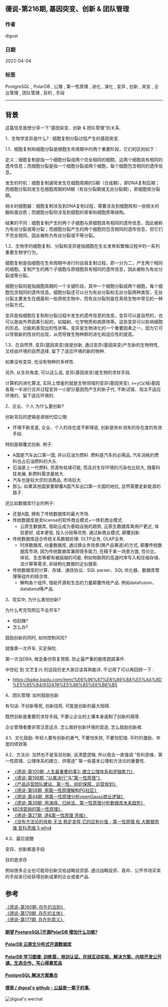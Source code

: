 ## 德说-第216期, 基因突变、创新 & 团队管理    
    
### 作者    
digoal    
    
### 日期    
2022-04-04    
    
### 标签    
PostgreSQL , PolarDB , 公理 , 第一性原理 , 进化 , 演化 , 变异 , 创新 , 突变 , 企业管理 , 团队管理 , 目的 , 手段     
    
----    
    
## 背景    
这篇信息我想分享一下“基因突变、创新 & 团队管理”的关系.    
  
1、生物学变异是什么? : 细胞复制分裂过程产生的基因突变.    
  
1\.1、细胞复制和细胞分裂是细胞生命周期中的两个重要阶段，它们的区别如下：  
  
定义：细胞复制是指一个细胞分裂成两个完全相同的细胞，这两个细胞具有相同的遗传信息；而细胞分裂是指一个细胞分裂成两个细胞，每个细胞包含相同的遗传信息。  
  
发生的时机：细胞复制通常发生在细胞周期的S期（合成期），即DNA复制后期；而细胞分裂则发生在细胞周期的M期（有丝分裂期或无丝分裂期），即细胞核分裂期。  
  
相关的细胞器：细胞复制涉及到DNA复制过程，需要涉及到细胞核和一些相关的酶和蛋白质；而细胞分裂则涉及到细胞的骨架和细胞质等结构。  
  
结果的不同：细胞复制产生的两个子细胞与原细胞具有相同的遗传信息，因此被称为有丝分裂或等分裂；而细胞分裂产生的两个细胞则包含相同的遗传信息，但它们不完全相同，因此被称为有丝分裂或不等分裂。  
  
  
1\.2、生物学的细胞复制、分裂和变异是指细胞在生长发育和繁殖过程中的一系列重要生物学行为。  
  
细胞复制是指细胞在生命周期中进行的自我复制过程，即一分为二，产生两个相同的细胞。复制产生的两个子细胞与原细胞具有相同的遗传信息，因此被称为有丝分裂或等分裂。  
  
细胞分裂则是指细胞周期的一个关键阶段，其中一个细胞分裂成两个细胞，每个细胞包含相同的遗传信息。细胞分裂还可以分为有丝分裂和无丝分裂两种类型，无丝分裂主要发生在细菌和一些原核生物中，而有丝分裂则是在真核生物中常见的一种分裂方式。  
  
变异是指细胞在复制和分裂过程中发生的遗传信息的改变。变异可以是自然的，也可以是由外界因素引起的，如辐射、化学物质和病原体等。这些变异可以影响细胞的形态、功能和表现出的性状等。变异是生物进化的一个重要因素之一，因为它可以导致新的性状的出现，从而导致生物种群的进化和适应性的提高。  
  
  
1\.3、在自然界, 变异(基因突变)就是创新, 通过变异(基因突变)产生新的生物特性, 又经由环境的自然选择, 留下了适应环境的新的物种.    
  
如果没有变异, 也没有物种的多样性.    
  
另外, 从生存角度, 可以这么说, 变异(基因突变)是生物的求存手段.    
  
计算机的进化算法, 实际上借鉴的就是生物领域的变异(基因突变), x+y(父母)基因各取一半进行合并过程变异一小部分基因而产生的新子代, 不断试错、淘汰不适应环境的、留下适应环境的.    
     
2、企业、个人 为什么要创新?     
     
创新背后的逻辑是递弱代偿公理:     
- 环境不断变差, 企业、个人的存在度不断降低, 创新是弥补消失的存在度的有效手段.     
    
特别是颠覆式创新.  例子:   
- A国是汽车出口第一国, 并以石油为燃料. 燃料是汽车的必需品, 汽车消耗的燃料也占石油燃料的大头.    
- 石油是上一代燃料, 资源有枯竭可能, 而且对生存环境的污染也比较大, 随着科技发展, 新燃料需求量放大.   
- 汽车也是较大宗的消费品, 市场巨大.   
- 那么: 如果其他国家要颠覆A国汽车出口第一大国的地位, 显然需要走新能源的路子.   
  
还比如数据库行业的例子:  
- 还是A国, 拥有了传统数据库的最大市场.  
- 传统数据库是卖license的软件商业模式+一体机商业模式.   
    - 云原生数据库, 借助云成为基础设施的趋势, 云原生数据库离用户更近, 体验更好, 成本更低, 投入分段等优势. 通过新商业模式, 颠覆创新.
- 传统数据库适合传统关系数据处理: OLTP业务, OLAP业务.
    - 时序数据库, 向量数据库, 通过换业务场景(换产品赛道)的方式, 颠覆传统数据库市场.  因为传统数据库兼顾很多能力, 在精于某一场景方面, 性价比、体验、生态等都有被超越的可能.  例如物联网的高速时序写入和压缩存储、流计算等需求, 非结构化数据的近似搜索. 
- 传统数据库的计算、存储、通信协议、SQL parser、SQL 优化器、数据库管理等组件的结合体.
    - 解构各个组件, 借助开源和生态的力量颠覆传统产品. 例如datafusion、databend等产品.   
    
3、现实中, 为什么害怕创新?     
  
为什么考完驾照后不会开车?    
- 怕刮蹭?    
- 怎么办?    
  
  
鼓励创新的同时, 如何控制风险?    
  
  
就像第一次开车, 买足保险.   
  
第一次当DBA, 做足备份恢复预案. 防止最严重的删库跑路事件.   
  
  
中世纪 到 文艺复兴 的这段历史大家应该耳熟能详, 不记得了可以再回顾一下 :   
- https://baike.baidu.com/item/%E6%96%87%E8%89%BA%E5%A4%8D%E5%85%B4/93247#%E5%86%85%E6%B6%B5  
  
  
  
4、团队管理: 如何鼓励创新    
  
有句话: 不创新等死, 创新找死. 可能是创新的最大阻碍.   
  
既然创新是重要的求存手段, 不要让企业的土壤本身遏制了创新的萌芽.   
  
企业管理者要非常注意这点. 怎么做好创新环境的营造, 怎么鼓励创新者.    
  
4\.1、文化鼓励: 年轻人要有创新的勇气, 不要怕失败, 不要怕犯错.  平时的激励、年度的绩效等.     
  
4\.2、方法论: 当然也不是盲目创新, 说清楚逻辑, 所以我会一直强调 “哲科思维、第一性原理、公理体系的建立、供需连” 等一些基本公理和方法论的重要性.   
- [《德说-第100期, 人生最重要的事3: 建立公理体系和逻辑能力》](../202206/20220610_01.md)    
- [《德说-第198期, “以果决行”与“第一性原理”》](../202302/20230219_01.md)    
- [《产品运营团队建设、第一性、组织保障、运营规划》](../202202/20220228_02.md)    
- [《德说-第58期, 用第一性原理解构PG社区》](../202111/20211102_01.md)    
- [《德说-第44期, 用第一性原理分析openGauss商业逻辑》](../202110/20211016_01.md)    
- [《德说-第39期, 用演绎、归纳法、第一性原理分析数据库未来趋势》](../202110/20211012_01.md)    
- [《B2B营销的第一性原理》](../202109/20210906_02.md)    
- [《德说-第27期, 道&第一性原理 思维》](../202108/20210831_03.md)    
- [《没有方法论的技能 无法 稳定发挥 它的应有价值 - 第一性原理 和 大数据思维 哲科思维 5 why》](../202103/20210329_02.md)    
  
  
4\.3、最后提醒  
  
变异、创新都是手段   
  
目的是求存   
  
例如很多企业也可能将创新交给战略投资部. 通过战略投资、吞并、公开市场买卖的手段来已经获得创新成果的企业或者产品.    
  
  
## 参考  
[《德说-第180期, 存在的法则》](../202211/20221124_05.md)    
[《德说-第179期, 存在的主体》](../202211/20221123_04.md)    
[《德说-第177期, 存在的意义》](../202211/20221120_01.md)    
  
  
  
#### [期望 PostgreSQL|开源PolarDB 增加什么功能?](https://github.com/digoal/blog/issues/76 "269ac3d1c492e938c0191101c7238216")
  
  
#### [PolarDB 云原生分布式开源数据库](https://github.com/ApsaraDB "57258f76c37864c6e6d23383d05714ea")
  
  
#### [PolarDB 学习图谱: 训练营、培训认证、在线互动实验、解决方案、内核开发公开课、生态合作、写心得拿奖品](https://www.aliyun.com/database/openpolardb/activity "8642f60e04ed0c814bf9cb9677976bd4")
  
  
#### [PostgreSQL 解决方案集合](../201706/20170601_02.md "40cff096e9ed7122c512b35d8561d9c8")
  
  
#### [德哥 / digoal's github - 公益是一辈子的事.](https://github.com/digoal/blog/blob/master/README.md "22709685feb7cab07d30f30387f0a9ae")
  
  
![digoal's wechat](../pic/digoal_weixin.jpg "f7ad92eeba24523fd47a6e1a0e691b59")
  
